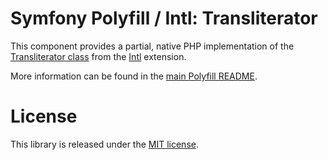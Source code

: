 Symfony Polyfill / Intl: Transliterator
=================================

This component provides a partial, native PHP implementation of the
[Transliterator class](https://www.php.net/manual/en/transliterator.construct.php) from the
[Intl](http://php.net/intl) extension.

More information can be found in the
[main Polyfill README](https://github.com/symfony/polyfill/blob/master/README.md).

License
=======

This library is released under the [MIT license](LICENSE).
